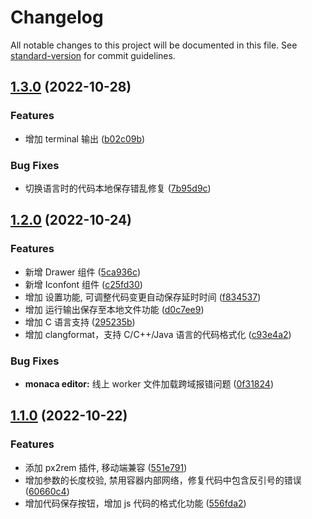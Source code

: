 # Changelog

All notable changes to this project will be documented in this file. See [standard-version](https://github.com/conventional-changelog/standard-version) for commit guidelines.

## [1.3.0](https://github.com/xjq7/runcode/compare/v1.2.0...v1.3.0) (2022-10-28)

### Features

- 增加 terminal 输出 ([b02c09b](https://github.com/xjq7/runcode/commit/b02c09be18a7b7e6469c8f320d185c10a9537f72))

### Bug Fixes

- 切换语言时的代码本地保存错乱修复 ([7b95d9c](https://github.com/xjq7/runcode/commit/7b95d9cf81b890ea067e6ee400a34a2aba1aaaa8))

## [1.2.0](https://github.com/xjq7/runcode/compare/v1.1.0...v1.2.0) (2022-10-24)

### Features

- 新增 Drawer 组件 ([5ca936c](https://github.com/xjq7/runcode/commit/5ca936c9886464c511b456e34cebebdb8fb32f27))
- 新增 Iconfont 组件 ([c25fd30](https://github.com/xjq7/runcode/commit/c25fd305bdee66e9d47cbfcf15b3b5c3ed080a29))
- 增加 设置功能, 可调整代码变更自动保存延时时间 ([f834537](https://github.com/xjq7/runcode/commit/f83453769248ecbfd27c8792646a3f31dc1e95b8))
- 增加 运行输出保存至本地文件功能 ([d0c7ee9](https://github.com/xjq7/runcode/commit/d0c7ee9ff081f82de570f160137d52ad3f0b82fb))
- 增加 C 语言支持 ([295235b](https://github.com/xjq7/runcode/commit/295235bef4387106b602b7e39168ef0901181734))
- 增加 clangformat，支持 C/C++/Java 语言的代码格式化 ([c93e4a2](https://github.com/xjq7/runcode/commit/c93e4a2a66586fc84e4ce5f7dc7b5a660a44c49d))

### Bug Fixes

- **monaca editor:** 线上 worker 文件加载跨域报错问题 ([0f31824](https://github.com/xjq7/runcode/commit/0f318247ced9e78c71338f2698234bbe0ddcb1e0))

## [1.1.0](https://github.com/xjq7/runcode/compare/v1.0.1...v1.1.0) (2022-10-22)

### Features

- 添加 px2rem 插件, 移动端兼容 ([551e791](https://github.com/xjq7/runcode/commit/551e79115059b1f68daeacdab0c8a641ee5cf63c))
- 增加参数的长度校验, 禁用容器内部网络，修复代码中包含反引号的错误 ([60660c4](https://github.com/xjq7/runcode/commit/60660c432e635e1f2fd5855764da78b9384ba0ec))
- 增加代码保存按钮，增加 js 代码的格式化功能 ([556fda2](https://github.com/xjq7/runcode/commit/556fda27e4b9fecfac68f3754031da4cdbc13976))

